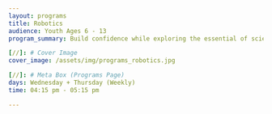 ```yaml
---
layout: programs
title: Robotics
audience: Youth Ages 6 - 13
program_summary: Build confidence while exploring the essential of science, technology, engineering and mathematical concepts through hands-on learning.

[//]: # Cover Image
cover_image: /assets/img/programs_robotics.jpg

[//]: # Meta Box (Programs Page)
days: Wednesday + Thursday (Weekly)
time: 04:15 pm - 05:15 pm

---
```


